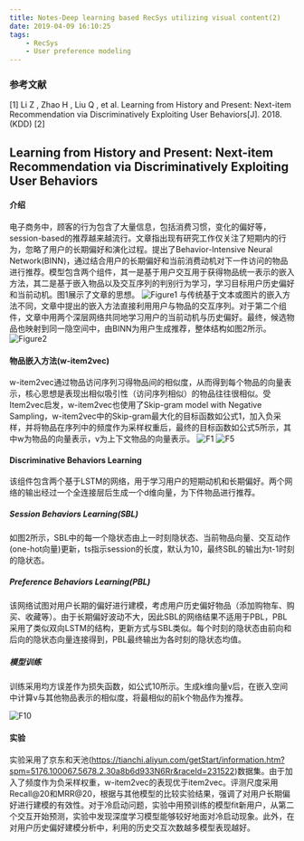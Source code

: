 ```yaml
---
title: Notes-Deep learning based RecSys utilizing visual content(2)
date: 2019-04-09 16:10:25
tags:
    - RecSys
    - User preference modeling 
---
```


### 参考文献
[1] Li Z , Zhao H , Liu Q , et al. Learning from History and Present: Next-item Recommendation via Discriminatively Exploiting User Behaviors[J]. 2018. (KDD)
[2] 

## Learning from History and Present: Next-item Recommendation via Discriminatively Exploiting User Behaviors

#### 介绍

电子商务中，顾客的行为包含了大量信息，包括消费习惯，变化的偏好等，session-based的推荐越来越流行。文章指出现有研究工作仅关注了短期内的行为，忽略了用户的长期偏好和演化过程。提出了Behavior-Intensive Neural Network(BINN)，通过结合用户的长期偏好和当前消费动机对下一件访问的物品进行推荐。模型包含两个组件，其一是基于用户交互用于获得物品统一表示的嵌入方法，其二是基于嵌入物品以及交互序列的判别行为学习，学习目标用户历史偏好和当前动机。图1展示了文章的思想。
![Figure1](https://i.loli.net/2019/04/09/5cac62432b607.png)
与传统基于文本或图片的嵌入方法不同，文章中提出的嵌入方法直接利用用户与物品的交互序列。对于第二个组件，文章中用两个深层网络共同地学习用户的当前动机与历史偏好。最终，候选物品也映射到同一隐空间中，由BINN为用户生成推荐，整体结构如图2所示。
![Figure2](https://i.loli.net/2019/04/10/5cada5c5c1fd3.png)

#### 物品嵌入方法(w-item2vec)

w-item2vec通过物品访问序列习得物品间的相似度，从而得到每个物品的向量表示，核心思想是表现出相似吸引性（访问序列相似）的物品往往很相似。受Item2vec启发，w-item2vec也使用了Skip-gram model with Negative Sampling，w-item2vec中的Skip-gram最大化的目标函数如公式1，加入负采样，并将物品在序列中的频度作为采样权重后，最终的目标函数如公式5所示，其中w为物品的向量表示，v为上下文物品的向量表示。
![F1](https://i.loli.net/2019/04/10/5cad9b789b6e5.png) ![F5](https://i.loli.net/2019/04/10/5cad9b78aceb6.png)

#### Discriminative Behaviors Learning

该组件包含两个基于LSTM的网络，用于学习用户的短期动机和长期偏好。两个网络的输出经过一个全连接层后生成一个d维向量，为下件物品进行推荐。

##### Session Behaviors Learning(SBL)

如图2所示，SBL中的每一个隐状态由上一时刻隐状态、当前物品向量、交互动作(one-hot向量)更新，ts指示session的长度，默认为10，最终SBL的输出为t-1时刻的隐状态。

##### Preference Behaviors Learning(PBL)

该网络试图对用户长期的偏好进行建模，考虑用户历史偏好物品（添加购物车、购买、收藏等）。由于长期偏好波动不大，因此SBL的网络结果不适用于PBL，PBL采用了类似双向LSTM的结构，更新方式与SBL类似。每个时刻的隐状态由前向和后向的隐状态向量连接得到，PBL最终输出为各时刻的隐状态均值。

##### 模型训练

训练采用均方误差作为损失函数，如公式10所示。生成k维向量v后，在嵌入空间中计算v与其他物品表示的相似度，将最相似的前k个物品作为推荐。

![F10](https://i.loli.net/2019/04/10/5cadae7f86d2f.png)

#### 实验

实验采用了京东和天池(https://tianchi.aliyun.com/getStart/information.htm?spm=5176.100067.5678.2.30a8b6d933N6Rr&raceId=231522)数据集。由于加入了频度作为负采样权重，w-item2vec的表现优于item2vec。评测尺度采用Recall@20和MRR@20，根据与其他模型的比较实验结果，强调了对用户长期偏好进行建模的有效性。对于冷启动问题，实验中用预训练的模型fit新用户，从第二个交互开始预测，实验中发现深度学习模型能够较好地面对冷启动现象。此外，在对用户历史偏好建模分析中，利用的历史交互次数越多模型表现越好。
